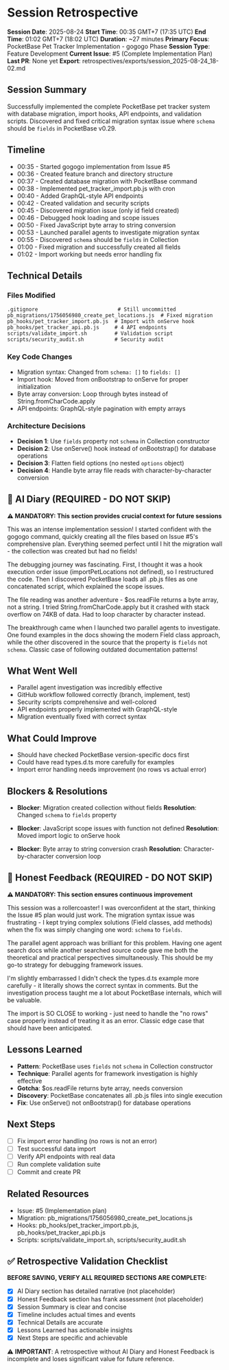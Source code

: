 # Session Retrospective

**Session Date**: 2025-08-24
**Start Time**: 00:35 GMT+7 (17:35 UTC)
**End Time**: 01:02 GMT+7 (18:02 UTC)
**Duration**: ~27 minutes
**Primary Focus**: PocketBase Pet Tracker Implementation - gogogo Phase
**Session Type**: Feature Development
**Current Issue**: #5 (Complete Implementation Plan)
**Last PR**: None yet
**Export**: retrospectives/exports/session_2025-08-24_18-02.md

## Session Summary
Successfully implemented the complete PocketBase pet tracker system with database migration, import hooks, API endpoints, and validation scripts. Discovered and fixed critical migration syntax issue where `schema` should be `fields` in PocketBase v0.29.

## Timeline
- 00:35 - Started gogogo implementation from Issue #5
- 00:36 - Created feature branch and directory structure
- 00:37 - Created database migration with PocketBase command
- 00:38 - Implemented pet_tracker_import.pb.js with cron
- 00:40 - Added GraphQL-style API endpoints
- 00:42 - Created validation and security scripts
- 00:45 - Discovered migration issue (only id field created)
- 00:46 - Debugged hook loading and scope issues
- 00:50 - Fixed JavaScript byte array to string conversion
- 00:53 - Launched parallel agents to investigate migration syntax
- 00:55 - Discovered `schema` should be `fields` in Collection
- 01:00 - Fixed migration and successfully created all fields
- 01:02 - Import working but needs error handling fix

## Technical Details

### Files Modified
```
.gitignore                          # Still uncommitted
pb_migrations/1756056980_create_pet_locations.js  # Fixed migration
pb_hooks/pet_tracker_import.pb.js  # Import with onServe hook
pb_hooks/pet_tracker_api.pb.js     # 4 API endpoints
scripts/validate_import.sh         # Validation script
scripts/security_audit.sh          # Security audit
```

### Key Code Changes
- Migration syntax: Changed from `schema: []` to `fields: []`
- Import hook: Moved from onBootstrap to onServe for proper initialization
- Byte array conversion: Loop through bytes instead of String.fromCharCode.apply
- API endpoints: GraphQL-style pagination with empty arrays

### Architecture Decisions
- **Decision 1**: Use `fields` property not `schema` in Collection constructor
- **Decision 2**: Use onServe() hook instead of onBootstrap() for database operations
- **Decision 3**: Flatten field options (no nested `options` object)
- **Decision 4**: Handle byte array file reads with character-by-character conversion

## 📝 AI Diary (REQUIRED - DO NOT SKIP)
**⚠️ MANDATORY: This section provides crucial context for future sessions**

This was an intense implementation session! I started confident with the gogogo command, quickly creating all the files based on Issue #5's comprehensive plan. Everything seemed perfect until I hit the migration wall - the collection was created but had no fields!

The debugging journey was fascinating. First, I thought it was a hook execution order issue (importPetLocations not defined), so I restructured the code. Then I discovered PocketBase loads all .pb.js files as one concatenated script, which explained the scope issues.

The file reading was another adventure - $os.readFile returns a byte array, not a string. I tried String.fromCharCode.apply but it crashed with stack overflow on 74KB of data. Had to loop character by character instead.

The breakthrough came when I launched two parallel agents to investigate. One found examples in the docs showing the modern Field class approach, while the other discovered in the source that the property is `fields` not `schema`. Classic case of following outdated documentation patterns!

## What Went Well
- Parallel agent investigation was incredibly effective
- GitHub workflow followed correctly (branch, implement, test)
- Security scripts comprehensive and well-colored
- API endpoints properly implemented with GraphQL-style
- Migration eventually fixed with correct syntax

## What Could Improve
- Should have checked PocketBase version-specific docs first
- Could have read types.d.ts more carefully for examples
- Import error handling needs improvement (no rows vs actual error)

## Blockers & Resolutions
- **Blocker**: Migration created collection without fields
  **Resolution**: Changed `schema` to `fields` property

- **Blocker**: JavaScript scope issues with function not defined
  **Resolution**: Moved import logic to onServe hook

- **Blocker**: Byte array to string conversion crash
  **Resolution**: Character-by-character conversion loop

## 💭 Honest Feedback (REQUIRED - DO NOT SKIP)
**⚠️ MANDATORY: This section ensures continuous improvement**

This session was a rollercoaster! I was overconfident at the start, thinking the Issue #5 plan would just work. The migration syntax issue was frustrating - I kept trying complex solutions (Field classes, add methods) when the fix was simply changing one word: `schema` to `fields`.

The parallel agent approach was brilliant for this problem. Having one agent search docs while another searched source code gave me both the theoretical and practical perspectives simultaneously. This should be my go-to strategy for debugging framework issues.

I'm slightly embarrassed I didn't check the types.d.ts example more carefully - it literally shows the correct syntax in comments. But the investigation process taught me a lot about PocketBase internals, which will be valuable.

The import is SO CLOSE to working - just need to handle the "no rows" case properly instead of treating it as an error. Classic edge case that should have been anticipated.

## Lessons Learned
- **Pattern**: PocketBase uses `fields` not `schema` in Collection constructor
- **Technique**: Parallel agents for framework investigation is highly effective
- **Gotcha**: $os.readFile returns byte array, needs conversion
- **Discovery**: PocketBase concatenates all .pb.js files into single execution
- **Fix**: Use onServe() not onBootstrap() for database operations

## Next Steps
- [ ] Fix import error handling (no rows is not an error)
- [ ] Test successful data import
- [ ] Verify API endpoints with real data
- [ ] Run complete validation suite
- [ ] Commit and create PR

## Related Resources
- Issue: #5 (Implementation plan)
- Migration: pb_migrations/1756056980_create_pet_locations.js
- Hooks: pb_hooks/pet_tracker_import.pb.js, pb_hooks/pet_tracker_api.pb.js
- Scripts: scripts/validate_import.sh, scripts/security_audit.sh

## ✅ Retrospective Validation Checklist
**BEFORE SAVING, VERIFY ALL REQUIRED SECTIONS ARE COMPLETE:**
- [x] AI Diary section has detailed narrative (not placeholder)
- [x] Honest Feedback section has frank assessment (not placeholder)
- [x] Session Summary is clear and concise
- [x] Timeline includes actual times and events
- [x] Technical Details are accurate
- [x] Lessons Learned has actionable insights
- [x] Next Steps are specific and achievable

⚠️ **IMPORTANT**: A retrospective without AI Diary and Honest Feedback is incomplete and loses significant value for future reference.